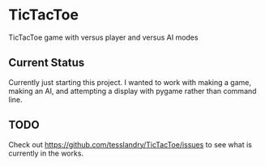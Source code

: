 # TicTacToe
TicTacToe game with versus player and versus AI modes

## Current Status

Currently just starting this project. I wanted to work with making a game, making an AI, and attempting a display with pygame rather than command line. 

## TODO

Check out https://github.com/tesslandry/TicTacToe/issues to see what is currently in the works.
  


